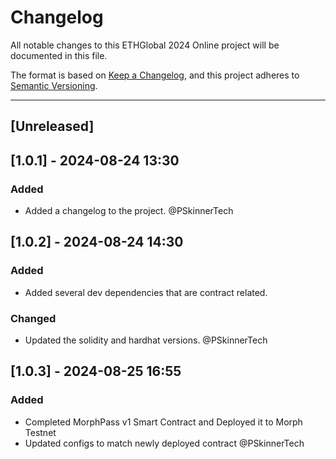 # Changelog

All notable changes to this ETHGlobal 2024 Online project will be documented in this file.

The format is based on [Keep a Changelog](https://keepachangelog.com/en/1.0.0/),
and this project adheres to [Semantic Versioning](https://semver.org/spec/v2.0.0.html).

---
<!-- Below is an example of a changelog entry for @NaniSkinner to follow. -->

<!--
## [1.0.0] - YYYY-MM-DD
### Added
- Initial release of the project.
- Feature A, B, C implemented.

### Changed
- Refactored the architecture of the project.

### Deprecated
- Feature D will be removed in the next release.

### Removed
- Removed deprecated Feature E.

### Fixed
- Fixed issue with Feature F not working as expected.

### Security
- Addressed security vulnerability in G. -->


## [Unreleased]

## [1.0.1] - 2024-08-24 13:30
### Added
- Added a changelog to the project. 
@PSkinnerTech

## [1.0.2] - 2024-08-24 14:30
### Added
- Added several dev dependencies that are contract related.

### Changed
- Updated the solidity and hardhat versions.
@PSkinnerTech

## [1.0.3] - 2024-08-25 16:55

### Added
- Completed MorphPass v1 Smart Contract and Deployed it to Morph Testnet
- Updated configs to match newly deployed contract
@PSkinnerTech

